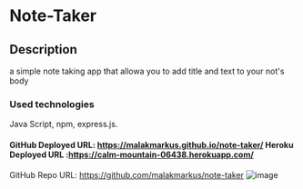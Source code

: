 # Note-Taker

## Description

a simple note taking app that allowa you to add title and text to your not's body

### Used technologies

Java Script, npm, express.js.


#### GitHub Deployed URL: https://malakmarkus.github.io/note-taker/         Heroku Deployed URL :https://calm-mountain-06438.herokuapp.com/
GitHub Repo URL: https://github.com/malakmarkus/note-taker
![image](https://user-images.githubusercontent.com/94266004/166257183-0f551cde-24f1-4fe7-8f58-9c38be8fc3bd.png)
